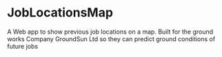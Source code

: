 # JobLocationsMap
A Web app to show previous job locations on a map. Built for the ground works Company GroundSun Ltd so they can predict ground conditions of future jobs
